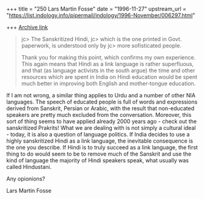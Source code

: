 +++
title = "250 Lars Martin Fosse"
date = "1996-11-27"
upstream_url = "https://list.indology.info/pipermail/indology/1996-November/006297.html"

+++
[Archive link](https://list.indology.info/pipermail/indology/1996-November/006297.html)

>
>jc> The Sanskritized Hindi,
>jc> which is the one printed in Govt. paperwork, is understood only by
>jc> more sofisticated people.
>
>Thank you for making this point, which confirms my own experience. This
>again means that Hindi as a link language is rather superfluous, and
>that (as language activists in the south argue) the time and other
>resources which are spent in India on Hindi education would be spent
>much better in improving both English and mother-tongue education.

If I am not wrong, a similar thing applies to Urdu and a number of other NIA
languages. The speech of educated people is full of words and expressions
derived from Sanskrit, Persian or Arabic, with the result that non-educated
speakers are pretty much excluded from the conversation. Moreover, this sort
of thing seems to have applied already 2000 years ago - check out the
sanskritized Prakrits! What we are dealing with is not simply a cultural
ideal - today, it is also a question of language politics. If India decides
to use a highly sanskritized Hindi as a link language, the inevitable
consequence is the one you describe. If Hindi is to truly succeed as a link
language, the first thing to do would seem to be to remove much of the
Sanskrit and use the kind of language the majority of Hindi speakers speak,
what usually was called Hindustani. 

Any opionions?

Lars Martin Fosse





